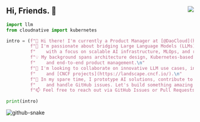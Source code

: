 ## Hi, Friends. 👋  <img align="right" src="https://visitor-badge.laobi.icu/badge?page_id=samzong.samzong">

```python
import llm
from cloudnative import kubernetes

intro = (f"👋 Hi there! I'm currently a Product Manager at [@DaoCloud](https://www.daocloud.io). \n"
         f"🚀 I'm passionate about bridging Large Language Models (LLMs) and Cloud Native technologies,\n"
         f"    with a focus on scalable AI infrastructure, MLOps, and real-world product delivery.\n"
         f"💡 My background spans architecture design, Kubernetes-based deployments,\n"
         f"    and end-to-end product management.\n"
         f"🤝 I'm looking to collaborate on innovative LLM use cases, infrastructure automation,\n"
         f"    and [CNCF projects](https://landscape.cncf.io/).\n"
         f"🎯 In my spare time, I prototype AI solutions, contribute to open-source discussions,\n"
         f"    and handle GitHub issues. Let's build something amazing together!\n"
         f"📫 Feel free to reach out via GitHub Issues or Pull Requests.")
         
print(intro)
```

<picture>
  <source media="(prefers-color-scheme: dark)" srcset="https://raw.githubusercontent.com/samzong/samzong/dist/github-snake-dark.svg" />
  <source media="(prefers-color-scheme: light)" srcset="https://raw.githubusercontent.com/samzong/samzong/dist/github-snake.svg" />
  <img alt="github-snake" src="https://raw.githubusercontent.com/samzong/samzong/dist/github-snake.svg" />
</picture>
